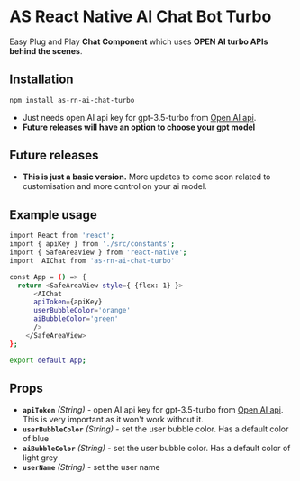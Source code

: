 # AS React Native AI Chat Bot Turbo 

Easy Plug and Play **Chat Component** which uses **OPEN AI turbo APIs behind the scenes**.

## Installation

```sh
npm install as-rn-ai-chat-turbo
```
-  Just needs open AI api key for gpt-3.5-turbo from [Open AI api](https://platform.openai.com/api-keys). 
- **Future releases will have an option to choose your gpt model**


## Future releases

- **This is just a basic version.** More updates to come soon related to customisation and more control on your ai model. 

## Example usage

```sh
import React from 'react';
import { apiKey } from './src/constants';
import { SafeAreaView } from 'react-native';
import  AIChat from 'as-rn-ai-chat-turbo'

const App = () => {
  return <SafeAreaView style={ {flex: 1} }>
      <AIChat
      apiToken={apiKey}
      userBubbleColor='orange'
      aiBubbleColor='green'
      />
    </SafeAreaView>
};

export default App;
```
## Props

- **`apiToken`** _(String)_ - open AI api key for gpt-3.5-turbo from [Open AI api](https://platform.openai.com/api-keys). This is very important as it won't work without it.
- **`userBubbleColor`** _(String)_ - set the user bubble color. Has a default color of blue
- **`aiBubbleColor`** _(String)_ - set the user bubble color. Has a default color of light grey
- **`userName`** _(String)_ - set the user name
